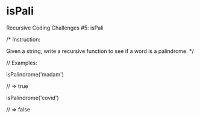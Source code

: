 # isPali
Recursive Coding Challenges #5: isPali


/* Instruction:

Given a string, write a recursive function to see if a word is a palindrome. */

// Examples:

isPalindrome('madam')

// => true

isPalindrome('covid')

// => false
